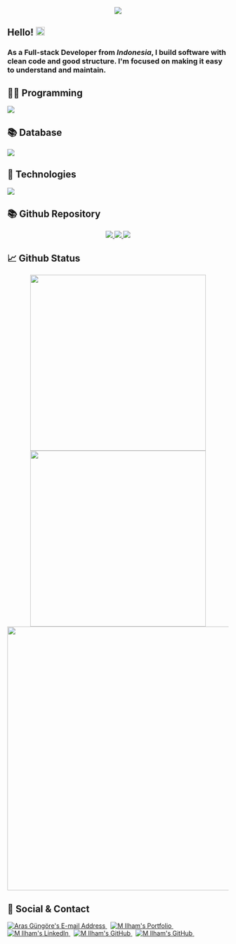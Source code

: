 <p align="center">
<img src="https://readme-typing-svg.herokuapp.com/?font=Pacifico&size=40&color=70a5fd&width=670&height=100&duration=9000&center=true&lines=Welcome%20to%20My%20Github%20Profile!%20%F0%9F%91%8B">

<h2>Hello! <img src="https://user-images.githubusercontent.com/43292234/179925738-4df11b89-1924-4d3d-82b5-3a197ac4f031.gif" width="20" /></h2>
<h3>As a Full-stack Developer from <i>Indonesia</i>, I build software with clean code and good structure. I'm focused on making it easy to understand and maintain.</h3>

<h2>👨‍💻 Programming</h2>
<img src='https://skillicons.dev/icons?i=js,ts,nodejs,express,nestjs,php,cs,dotnet'>

<h2>📚 Database</h2>
<img src='https://skillicons.dev/icons?i=mongodb,mysql,sqlite'>

<h2>🔧 Technologies</h2>
<img src='https://skillicons.dev/icons?i=git,github,linux,docker,azure'>

<h2>📚 Github Repository</h2>
<p align="center">
  
  <a href="https://github.com/dhianica/microservice-k8s-first-app">
    <img src="https://github-readme-stats-git-masterrstaa-rickstaa.vercel.app/api/pin/?username=dhianica&repo=microservice-k8s-first-app&theme=vision-friendly-dark&hide_border=true&border_radius=0">
  </a>
  <a href="https://github.com/dhianica/nodejs-rabbitmq">
    <img src="https://github-readme-stats-git-masterrstaa-rickstaa.vercel.app/api/pin/?username=dhianica&repo=nodejs-rabbitmq&theme=vision-friendly-dark&hide_border=true&border_radius=0">
  </a>
  <a href="https://github.com/dhianica/nodejs-socket">
    <img src="https://github-readme-stats-git-masterrstaa-rickstaa.vercel.app/api/pin/?username=dhianica&repo=nodejs-socket&theme=vision-friendly-dark&hide_border=true&border_radius=0">
  </a>

<h2>📈 Github Status</h2>
<p align="center">
<img src="https://github-readme-stats-git-masterrstaa-rickstaa.vercel.app/api?username=synelokk&show_icons=true&theme=vision-friendly-dark&include_all_commits=true&count_private=true&hide_border=true&border_radius=0" width="400" heigh="220">
<img src="https://github-readme-streak-stats.herokuapp.com?user=dhianica&theme=neon-dark&hide_border=true&border_radius=0&date_format=M%20j%5B%2C%20Y%5D&sideLabels=FFFFFF&currStreakLabel=FFB000&dates=785EF0&sideNums=FFB000&currStreakNum=FFB000&ring=DD1D1D&stroke=00000000&background=0000000" width="400" heigh="220">
<img src="https://github-readme-stats-git-masterrstaa-rickstaa.vercel.app/api/top-langs/?username=synelokk&layout=compact&theme=vision-friendly-dark&card_width=700&hide=html,css,blade,php&hide_border=true&border_radius=0" width="600" heigh="220">



<h2>📇 Social & Contact</h2>
<div align="left">
  <a href="mailto:muchammad.ilham@outlook.com" target="_blank" rel="noreferrer"> <img alt="Aras Güngöre's E-mail Address" src="https://img.shields.io/badge/E&#8209;mail-D14836?style=for-the-badge&logo=gmail&logoColor=white" /> </a>
  &nbsp;
  <a href="https://github.com/synelokk" target="_blank" rel="noreferrer"> <img alt="M Ilham's Portfolio" src="https://img.shields.io/badge/Portfolio-08203A?style=for-the-badge&logo=About.me&logoColor=white" /> </a>
  &nbsp;
  <a href="https://linkedin.com/in/muchammad-ilham-33440b155" target="_blank" rel="noreferrer"> <img alt="M Ilham's LinkedIn" src="https://img.shields.io/badge/LinkedIn-0077B5?style=for-the-badge&logo=linkedin&logoColor=white" /> </a>
  &nbsp;
  <a href="https://github.com/synelokk" target="_blank" rel="noreferrer"> <img alt="M Ilham's GitHub" src="https://img.shields.io/badge/GitHub-100000?style=for-the-badge&logo=github&logoColor=white" /> </a>
  &nbsp;
  <a href="https://twitter.com/mcilhm" target="_blank" rel="noreferrer"> <img alt="M Ilham's GitHub" src="https://img.shields.io/badge/Twitter-0077B5?style=for-the-badge&logo=twitter&logoColor=white" /> </a>
  &nbsp;
</div>
